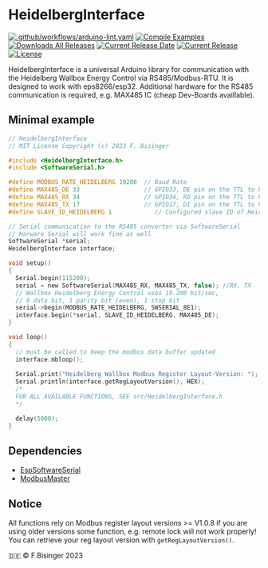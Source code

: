 # HeidelbergInterface
[![.github/workflows/arduino-lint.yaml](https://github.com/Fbisinger/HeidelbergInterface/actions/workflows/arduino-lint.yaml/badge.svg)](https://github.com/Fbisinger/HeidelbergInterface/actions/workflows/arduino-lint.yaml) [![Compile Examples](https://github.com/Fbisinger/HeidelbergInterface/actions/workflows/compile-examples.yaml/badge.svg)](https://github.com/Fbisinger/HeidelbergInterface/actions/workflows/compile-examples.yaml) [![Downloads All Releases](https://img.shields.io/github/downloads/Fbisinger/HeidelbergInterface/total.svg)]()
[![Current Release Date](https://img.shields.io/github/release-date/Fbisinger/HeidelbergInterface)]() [![Current Release](https://img.shields.io/github/v/release/Fbisinger/HeidelbergInterface)]() [![License](https://img.shields.io/github/license/Fbisinger/HeidelbergInterface)]()

HeidelbergInterface is a universal Arduino library for communication with the Heidelberg Wallbox Energy Control via RS485/Modbus-RTU. It is designed to work with eps8266/esp32. Additional hardware for the RS485 communication is required, e.g. MAX485 IC (cheap Dev-Boards availlable).

## Minimal example
```c
// HeidelbergInterface
// MIT License Copyright (c) 2023 F. Bisinger

#include <HeidelbergInterface.h>
#include <SoftwareSerial.h>

#define MODBUS_RATE_HEIDELBERG 19200  // Baud Rate
#define MAX485_DE 33                  // GPIO33, DE pin on the TTL to RS485 converter
#define MAX485_RX 34                  // GPIO34, RO pin on the TTL to RS485 converter
#define MAX485_TX 17                  // GPIO17, DI pin on the TTL to RS485 converter
#define SLAVE_ID_HEIDELBERG 1            // Configured slave ID of Heidelberg Wallbox

// Serial communication to the RS485 converter via SoftwareSerial
// Harware Serial will work fine as well
SoftwareSerial *serial;
HeidelbergInterface interface;

void setup()
{
  Serial.begin(115200);
  serial = new SoftwareSerial(MAX485_RX, MAX485_TX, false); //RX, TX
  // Wallbox Heidelberg Energy Control uses 19.200 bit/sec, 
  // 8 data bit, 1 parity bit (even), 1 stop bit
  serial->begin(MODBUS_RATE_HEIDELBERG, SWSERIAL_8E1);
  interface.begin(*serial, SLAVE_ID_HEIDELBERG, MAX485_DE); 
}

void loop()
{
  // must be called to keep the modbus data buffer updated 
  interface.mbloop();
  
  Serial.print("Heidelberg Wallbox Modbus Register Layout-Version: ");
  Serial.println(interface.getRegLayoutVersion(), HEX);
  /*
  FOR ALL AVAILABLE FUNCTIONS, SEE src/HeidelbergInterface.h
  */

  delay(5000);
}
```

## Dependencies
- [EspSoftwareSerial](https://github.com/plerup/espsoftwareserial)
- [ModbusMaster](https://github.com/4-20ma/ModbusMaster)
## Notice
All functions rely on Modbus register layout versions >= V1.0.8 if you are using older versions some function, e.g. remote lock will not work properly! You can retrieve your reg layout version with `getRegLayoutVersion()`.

:de: © F.Bisinger 2023
